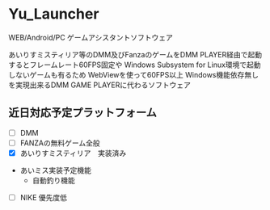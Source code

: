 # Yu_Launcher
WEB/Android/PC ゲームアシスタントソフトウェア

あいりすミスティリア等のDMM及びFanzaのゲームをDMM PLAYER経由で起動するとフレームレート60FPS固定や
Windows Subsystem for Linux環境で起動しないゲームも有るため
WebViewを使って60FPS以上 Windows機能依存無しを実現出来るDMM GAME PLAYERに代わるソフトウェア

## 近日対応予定プラットフォーム
- [ ] DMM
- [ ] FANZAの無料ゲーム全般
- [x] あいりすミスティリア　実装済み
- あいミス実装予定機能
    - 自動釣り機能
- [ ] NIKE 優先度低

